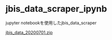 # jbis_data_scraper_ipynb
jupyter notebookを使用したjbis_data_scraper

[jbis_data_20200701.zip](https://drive.google.com/file/d/1SYdkwpeU1QxbmwKr28d5d1dHnm6bIWLY/view?usp=sharing)
